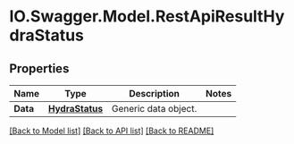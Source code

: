 # IO.Swagger.Model.RestApiResultHydraStatus
## Properties

Name | Type | Description | Notes
------------ | ------------- | ------------- | -------------
**Data** | [**HydraStatus**](HydraStatus.md) | Generic data object. | 

[[Back to Model list]](../README.md#documentation-for-models) [[Back to API list]](../README.md#documentation-for-api-endpoints) [[Back to README]](../README.md)

